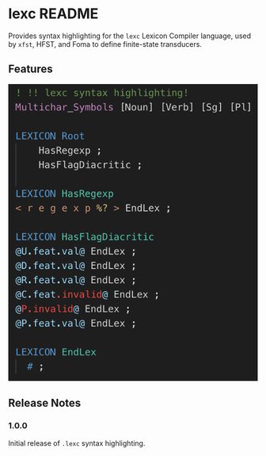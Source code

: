 # lexc README

Provides syntax highlighting for the `lexc` Lexicon Compiler language, used by `xfst`, HFST, and Foma to define finite-state transducers.

## Features

![Example of lexc syntax highlighting](./images/lexc-highlight.png)

## Release Notes

### 1.0.0

Initial release of `.lexc` syntax highlighting.
